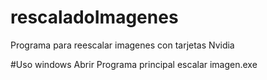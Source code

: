 # rescaladoImagenes
Programa para reescalar imagenes con tarjetas Nvidia

#Uso windows
Abrir Programa principal escalar imagen.exe
